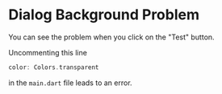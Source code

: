 # Dialog Background Problem

You can see the problem when you click on the "Test" button.

Uncommenting this line 
```dart
color: Colors.transparent
```
in the `main.dart` file leads to an error.
